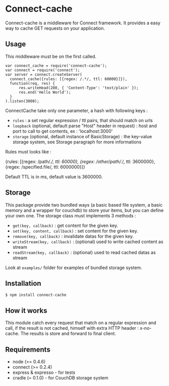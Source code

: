 Connect-cache
=============

Connect-cache is a middleware for Connect framework. It provides a easy way to
cache GET requests on your application.

Usage
-----

This middleware must be on the first called.

    var connect_cache = require('connect-cache');
    var connect = require('connect');
    var server = connect.createServer(
      connect_cache({rules: [{regex: /.*/, ttl: 60000}]}),
      function(req, res) {
          res.writeHead(200, { 'Content-Type': 'text/plain' });
          res.end('Hello World');
      }
    ).listen(3000);

ConnectCache take only one parameter, a hash with following keys :

- `rules` : a set regular expression / ttl pairs, that should match on urls
- `loopback` (optional, default parse "Host" header in request) : host and port to call
   to get contents, ex : 'localhost:3000'
- `storage` (optional, default instance of BasicStorage) : the key-value storage system,
   see Storage paragraph for more informations

Rules must looks like :

  {rules: [{regex: /path\/.*/, ttl: 60000},
           {regex: /other\/path\/.*/, ttl: 3600000},
           {regex: /specified.file/, ttl: 6000000}]}

Default TTL is in ms, default value is 3600000.

Storage
-------

This package provide two bundled ways (a basic based file system, a basic memory and
a wrapper for couchdb) to store your items, but you can define your own one. The storage
class must implements 3 methods :

- `get(key, callback)` : get content for the given key.
- `set(key, content, callback)` : set content for the given key.
- `remove(key, callback)` : invalidate datas for the given key. 
- `writeStream(key, callback)` : (optional) used to write cached content as
   stream
- `readStream(key, callback)` : (optional) used to read cached datas as stream

Look at `examples/` folder for examples of bundled storage system.

Installation
------------

    $ npm install connect-cache

How it works
------------

This module catch every request that match on a regular expression and call, if the
result is not cached, himself with extra HTTP header : x-no-cache. The results is 
store and forward to final client.

Requirements
------------

- node (>= 0.4.6)
- connect (>= 0.2.4)
- express & expresso - for tests
- cradle (= 0.1.0) - for CouchDB storage system
